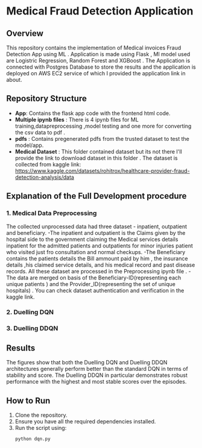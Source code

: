 # Medical Fraud Detection Application
## Overview
This repository contains the implementation of Medical invoices Fraud Detection App using ML . Application is made using Flask , Ml model used are Logistric Regression, Random Forest and XGBoost . The Application is connected with Postgres Database to store the results and the application is deployed on AWS EC2 service of which I  provided the application link in about.
## Repository Structure
- **App**: Contains the flask app code with the frontend html code.
- **Multiple ipynb files** : There is 4 ipynb files for ML training,datapreprocessing ,model testing and one more for converting the csv data to pdf .
- **pdfs** : Contains pregenerated pdfs from the trusted dataset to test the model/app.
- **Medical Dataset** : This folder contained dataset but its not there I'll provide the link to download dataset in this folder . The dataset is collected from kaggle link: https://www.kaggle.com/datasets/rohitrox/healthcare-provider-fraud-detection-analysis/data

## Explanation of the Full Development procedure

### 1. **Medical Data Preprocessing**
The collected unprocessed data had three dataset - inpatient, outpatient and beneficiary. 
-The inpatient and outpatient is the Claims given by the hospital side to the government claiming the Medical services details inpatient for the admitted patients and outpatients for minor injuries patient who visited just fro consultation and normal checkups.
-The Beneficiary contains the patients details the Bill ammount paid by him , the insurance details ,his claimed service details, and his medical record and past disease records. All these dataset are processed in the Preprocessing ipynb file . 
-The data are merged on basis of the Beneficiary-ID(representing each unique patients ) and the Provider_ID(representing the set of unique hospitals) . You can check dataset authentication and verification in the kaggle link.
### 2. **Duelling DQN**






### 3. **Duelling DDQN**







## Results

The figures show that both the Duelling DQN and Duelling DDQN architectures generally perform better than the standard DQN in terms of stability and score. The Duelling DDQN in particular demonstrates robust performance with the highest and most stable scores over the episodes.

## How to Run

1. Clone the repository.
2. Ensure you have all the required dependencies installed.
3. Run the script using:
   ```bash
   python dqn.py
